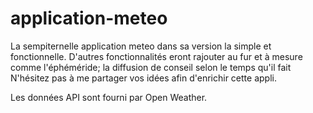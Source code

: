 # application-meteo

La sempiternelle application meteo dans sa version la simple et fonctionnelle.
D'autres fonctionnalités eront rajouter au fur et à mesure comme l'éphéméride; la diffusion de conseil selon le temps qu'il fait 
N'hésitez pas à me partager vos idées afin d'enrichir cette appli.

Les données API sont fourni par Open Weather.

